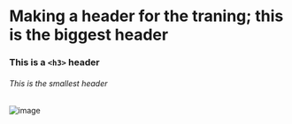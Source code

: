 # Making a header for the traning; this is the biggest header
### This is a `<h3>` header
###### This is the smallest header

![image](https://github.com/Exp-Communicate-Using-Markdown-Cohort-1/series-communicate-using-markdown-utkuoksuz/assets/103311984/67203013-a68a-4458-858a-c5051eefb690)
